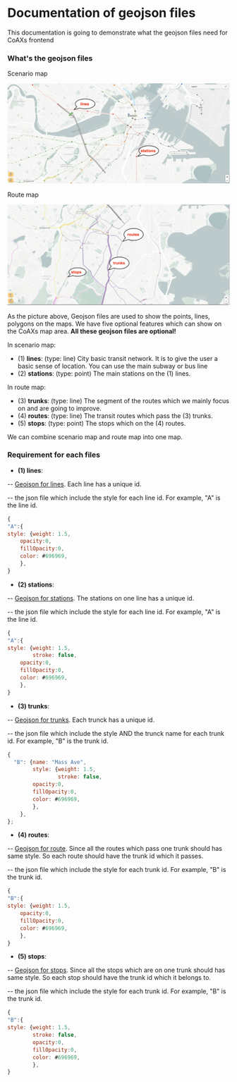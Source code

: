# Documentation of geojson files
This documentation is going to demonstrate what the geojson files need for CoAXs frontend

### What's the geojson files

Scenario map

![alt text](https://github.com/mitTransportAnalyst/documentation-of-geojson-files/blob/master/scenariomap.png "scenario map")

Route map

![alt text](https://github.com/mitTransportAnalyst/documentation-of-geojson-files/blob/master/routemap.png "route map")




As the picture above, Geojson files are used to show the points, lines, polygons on the maps. We have five optional features which can show on the CoAXs map area. **All these geojson files are optional!**

In scenario map:
- (1) **lines**: (type: line) City basic transit network. It is to give the user a basic sense of location. You can use the main subway or bus line
- (2) **stations**: (type: point) The main stations on the (1) lines.  

In route map:
- (3) **trunks**: (type: line) The segment of the routes which we mainly focus on and are going to improve.  
- (4) **routes**: (type: line) The transit routes which pass the (3) trunks.
- (5) **stops**: (type: point) The stops which on the (4) routes.

We can combine scenario map and route map into one map. 

### Requirement for each files
- **(1) lines**:

-- [Geojson for lines](https://github.com/mitTransportAnalyst/documentation-of-geojson-files/blob/master/lines.geojson). Each line has a unique id.

-- the json file which include the style for each line id. For example, "A" is the line id.
```javascript
{
"A":{
style: {weight: 1.5,
	opacity:0,
	fillOpacity:0,
	color: #696969,
	},
}
```

- **(2) stations**:

-- [Geojson for stations](https://github.com/mitTransportAnalyst/documentation-of-geojson-files/blob/master/stations.geojson). The stations on one line has a unique id.

-- the json file which include the style for each line id. For example, "A" is the line id.
```javascript
{
"A":{
style: {weight: 1.5,
        stroke: false,
	opacity:0,
	fillOpacity:0,
	color: #696969,
	},
}
```

- **(3) trunks**:

-- [Geojson for trunks](https://github.com/mitTransportAnalyst/documentation-of-geojson-files/blob/master/trunks.geojson). Each trunck has a unique id.

-- the json file which include the style AND the trunck name for each trunk id. For example, "B" is the trunk id.
```javascript
{
  "B": {name: "Mass Ave", 
        style: {weight: 1.5,
                stroke: false,
		opacity:0,
		fillOpacity:0,
		color: #696969,
		},
	},
};
```

- **(4) routes**:

-- [Geojson for route](https://github.com/mitTransportAnalyst/documentation-of-geojson-files/blob/master/routes.geojson). Since all the routes which pass one trunk should has same style. So each route should have the trunk id which it passes.

-- the json file which include the style for each trunk id. For example, "B" is the trunk id.
```javascript
{
"B":{
style: {weight: 1.5,
	opacity:0,
	fillOpacity:0,
	color: #696969,
	},
}
```

- **(5) stops**:

-- [Geojson for stops](https://github.com/mitTransportAnalyst/documentation-of-geojson-files/blob/master/stops.geojson). Since all the stops which are on one trunk should has same style. So each stop should have the trunk id which it belongs to.

-- the json file which include the style for each trunk id. For example, "B" is the trunk id.
```javascript
{
"B":{
style: {weight: 1.5,
        stroke: false,
        opacity:0,
        fillOpacity:0,
        color: #696969,
        },
}
```



